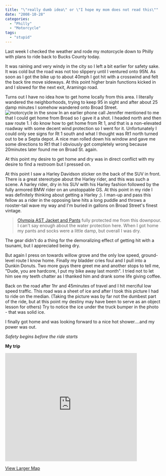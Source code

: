 ```yaml
---
title: "\"really dumb idea\" or \"I hope my mom does not read this\""
date: "2008-10-28"
categories: 
  - "Philly"
  - "Motorcycle"
tags: 
  - "stupid"
---
```


Last week I checked the weather and rode my motorcycle down to Philly with plans to ride back to Bucks County today.

It was raining and very windy in the city so I left a bit earlier for safety sake. It was cold but the road was not too slippery until I ventured onto 95N. As soon as I got the bike up to about 40mph I got hit with a crosswind and felt the back tire move sideways. At this point higher brain functions kicked in and I slowed for the next exit, Aramingo road.

Turns out I have no idea how to get home locally from this area. I literally wandered the neighborhoods, trying to keep 95 in sight and after about 25 damp minutes I somehow wandered onto Broad Street. ![motorcycle in the snow](/wp-content/IMG_2610.jpg)  In an earlier phone call Jennifer mentioned to me that I could get home from Broad so I gave it a shot. I headed north and then saw route 1. I do know how to get home from Rt 1, and that is a non-elevated roadway with some decent wind protection so I went for it. Unfortunately I could only see signs for Rt 1 south and what I thought was Rt1 north turned out to be a Septa depot. A nice man rolled down his window and gave me some directions to Rt1 that I obviously got completely wrong because 20minutes later found me on Broad St. again.

At this point my desire to get home and dry was in direct conflict with my desire to find a restroom but I pressed on.

At this point I saw a Harley Davidson sticker on the back of the SUV in front. There is a great stereotype about the Harley rider, and this was such a scene. A harley rider, dry in his SUV with his Harley fashion followed by the fully armored BMW rider on an unstoppable GS. At this point in my ride I was definitely thinking about getting a Harley ;). I man-up and pass this fellow as a rider in the opposing lane hits a long puddle and throws a rooster-tail wave my way and I'm buried in gallons on Broad Street's finest vintage.

> [Olympia AST Jacket and Pants](http://www.olympiamotosports.com/ast_mens/ast_mens.htm) fully protected me from this downpour. I can't say enough about the water protection here. When I got home my pants and socks were a little damp, but overall I was dry.

The gear didn't do a thing for the demoralizing effect of getting hit with a tsunami, but I appreciated being dry.

But again I press on towards willow grove and the only low speed, ground-level route I know home. Finally my bladder cries foul and I pull into a Dunkin Donuts. Two more guys there greet me and another stops to tell me, "Dude, you are hardcore, I put my bike away last month". I tried not to let him see my teeth chatter as I thanked him and drank some life giving coffee.

Back on the road after 1hr and 45minutes of travel and I hit merciful low speed traffic. This road was a sheet of ice and after I took this picture I had to ride on the median. (Taking the picture was by far not the dumbest part of the ride, but at this point my destiny may have been to serve as an object lesson for others) Try to notice the ice under the truck bumper in the photo - that was solid ice.

I finally got home and was looking forward to a nice hot shower....and my power was out.

_Safety begins before the ride starts_

**My trip**

<iframe width="425" height="350" frameborder="0" scrolling="no" marginheight="0" marginwidth="0" src="http://maps.google.com/maps?f=d&amp;saddr=1701+Jfk+Blvd,+Philadelphia,+PA+19103+(Table+31)&amp;daddr=E+Orleans+St+to:W+Allegheny+Ave+to:W+Roberts+Ave+to:Reading%2FWindrim+Ave+to:Windrim+Ave+to:40.137416,-75.111809+to:188+monroe+ct,+18966&amp;hl=en&amp;geocode=FXCmYQIdmAWF-yGdBCXm9cjOzg%3BFao8YgIdvMyF-w%3BFYJfYgId8kaF-w%3BFWSRYgIdFPiE-w%3BFSSzYgIdACqF-w%3BFdbOYgId8FyF-w%3B%3B&amp;mra=dpe&amp;mrcr=0&amp;mrsp=6&amp;sz=12&amp;via=1,2,3,4,5,6&amp;sll=40.089892,-75.071297&amp;sspn=0.156016,0.350876&amp;ie=UTF8&amp;s=AARTsJrJ1K12aeoTFEWuFbBhjw-u3zyGCw&amp;ll=40.089892,-75.071297&amp;spn=0.367717,0.583649&amp;z=10&amp;output=embed"></iframe>

  
[View Larger Map](http://maps.google.com/maps?f=d&saddr=1701+Jfk+Blvd,+Philadelphia,+PA+19103+(Table+31)&daddr=E+Orleans+St+to:W+Allegheny+Ave+to:W+Roberts+Ave+to:Reading%2FWindrim+Ave+to:Windrim+Ave+to:40.137416,-75.111809+to:188+monroe+ct,+18966&hl=en&geocode=FXCmYQIdmAWF-yGdBCXm9cjOzg%3BFao8YgIdvMyF-w%3BFYJfYgId8kaF-w%3BFWSRYgIdFPiE-w%3BFSSzYgIdACqF-w%3BFdbOYgId8FyF-w%3B%3B&mra=dpe&mrcr=0&mrsp=6&sz=12&via=1,2,3,4,5,6&sll=40.089892,-75.071297&sspn=0.156016,0.350876&ie=UTF8&ll=40.089892,-75.071297&spn=0.367717,0.583649&z=10&source=embed)
